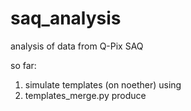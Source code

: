 # saq_analysis
analysis of data from Q-Pix SAQ

so far:
1. simulate templates (on noether) using
2. templates_merge.py
   produce
